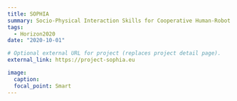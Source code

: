 ```yaml
---
title: SOPHIA
summary: Socio-Physical Interaction Skills for Cooperative Human-Robot Systems in Agile Production
tags:
  - Horizon2020
date: "2020-10-01"

# Optional external URL for project (replaces project detail page).
external_link: https://project-sophia.eu

image:
  caption:
  focal_point: Smart
---
```

